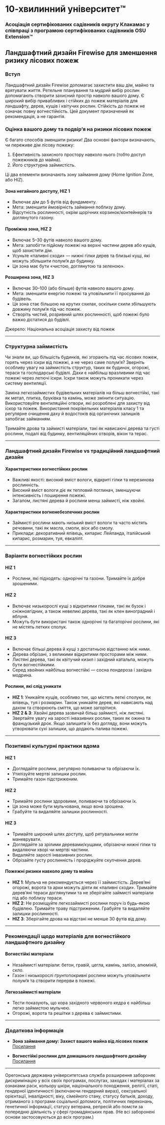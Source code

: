 # 10-хвилинний університет™

### Асоціація сертифікованих садівників округу Клакамас у співпраці з програмою сертифікованих садівників OSU Extension™

## Ландшафтний дизайн Firewise для зменшення ризику лісових пожеж

### Вступ

Ландшафтний дизайн Firewise допомагає захистити ваш дім, майно та врятувати життя. Ретельне планування та мудрий вибір рослин допомагають створити захисний простір навколо вашого дому. Є широкий вибір привабливих і стійких до пожеж матеріалів для ландшафту, дерев, кущів і квітучих рослин. Стійкість до пожеж не означає повну вогнестійкість. Цей документ призначений як рекомендація, а не гарантія.

### Оцінка вашого дому та подвір’я на ризики лісових пожеж

Є багато способів зменшити ризики! Два основні фактори визначають, чи переживе дім лісову пожежу:

1. Ефективність захисного простору навколо нього (тобто доступ пожежників до майна).
2. Його структурна займистість.

Ці два елементи визначають зону займання дому (Home Ignition Zone, або HIZ).

#### Зона негайного доступу, HIZ 1

- Включає дім до 5 футів від фундаменту.
- Мета: зменшити ймовірність займання поблизу дому.
- Відсутність рослинності, окрім щорічних корзинок/контейнерів та доглянутого газону.

#### Проміжна зона, HIZ 2

- Включає 5–30 футів навколо вашого дому.
- Мета: запобігти підйому пожежі на верхні частини дерев або кущів, щоб захистити дім.
- Усуньте «паливні сходи» — нижні гілки дерев та близькі кущі, які можуть збільшити полум’я до будинку.
- Ця зона має бути «чистою, доглянутою та зеленою».

#### Розширена зона, HIZ 3

- Включає 30–100 (або більше) футів навколо вашого дому.
- Мета: зменшити енергію пожежі та уповільнити її просування до будівель.
- Ця зона стає більшою на крутих схилах, оскільки схили збільшують довжину полум’я під час пожеж.
- Створіть чистий, розривний шлях рослинності, щоб пожежі було важко дістатися до будівлі.

Джерело: Національна асоціація захисту від пожеж

---

### Структурна займистість

Чи знали ви, що більшість будинків, які згорають під час лісових пожеж, горять через іскри від пожежі, а не через саме полум’я? Зверніть особливу увагу на займистість структур, таких як будинок, огорожі, тераси та господарські будівлі. Дахи є найбільш вразливими під час пожежі через летючі іскри. Іскри також можуть проникати через систему вентиляції.

Заміна легкозаймистих будівельних матеріалів на більш вогнестійкі, такі як метал, плитка, бруківка та камінь, може змінити ситуацію. Використовуйте вентиляційні отвори, які розроблені для захисту від іскор та пожеж. Використання покрівельних матеріалів класу 1 та регулярне очищення даху й водостоків від органічних залишків запобігає займанням.

Тримайте дрова та займисті матеріали, такі як нависаючі дерева та густі рослини, подалі від будинку, вентиляційних отворів, вікон та терас.

---

### Ландшафтний дизайн Firewise vs традиційний ландшафтний дизайн

#### Характеристики вогнестійких рослин

- Важливі якості: високий вміст вологи, відкриті гілки та нерезинова рослинність.
- Високий вміст вологи діє як тепловий поглинач, зменшуючи інтенсивність і поширення пожежі.
- Загалом, листяні дерева й рослини менш займисті, ніж хвойні.

#### Характеристики вогненебезпечних рослин

- Займисті рослини мають низький вміст вологи та часто містять речовини, такі як масла, смоли, віск або смолу.
- Приклади: декоративний ялівець, кипарис Лейланда, італійський кипарис, розмарин, туя, евкаліпт.

---

### Варіанти вогнестійких рослин

#### HIZ 1

- Рослини, які підходять: однорічні та газони. Тримайте їх добре зрошеними.

#### HIZ 2

- Включає низькорослі кущі з відкритими гілками, такі як бузок і сніжноягідник, а також невеликі дерева, такі як клен виноградний і яблуня.
- Можуть бути використані також однорічні та багаторічні рослини, які не містять летких сполук.

#### HIZ 3

- Включає більші дерева й кущі з достатньою відстанню між ними.
- Дерева обрізані, з великими відкритими просторами між ними.
- Листяні дерева, такі як квітучий кизил і західний катальпа, можуть бути вогнестійкими.
- Серед хвойних найбільш вогнестійкі — сосна пондероза і західна модрина.

#### Рослини, які слід уникати

- **HIZ 1**: Уникайте кущів, особливо тих, що містять леткі сполуки, як ялівець, туя і розмарин. Також уникайте дерев, які нависають над дахом та створюють сміття, що може загорітися.
- **HIZ 2 & 3**: Хвойні дерева зазвичай більш займисті, ніж листяні. Звертайте увагу на зарості інвазивних рослин, таких як ожина та французький дрок. Якщо залишити їх без догляду, вони можуть утворювати сухі залишки, що додають палива пожежі.

---

### Позитивні культурні практики вдома

#### HIZ 1

- Доглядайте рослини, регулярно поливаючи та обрізаючи їх.
- Утилізуйте мертві залишки рослин.
- Тримайте газон підстриженим.

#### HIZ 2

- Тримайте рослини здоровими, поливаючи та обрізаючи їх.
- Ця зона може бути мульчована, якщо вона зрошена.
- Грабуйте та видаляйте залишки рослинності.

#### HIZ 3

- Тримайте широкий шлях доступу, щоб рятувальники могли маневрувати.
- Доглядайте за зрілими деревами/кущами, обрізаючи нижні гілки та видаляючи хворі чи мертві частини.
- Видаляйте зарості інвазивних рослин.
- Обрізайте густу рослинність і проріджуйте скупчення дерев.

#### Пожежні ризики навколо дому та майна

- **HIZ 1**: Мульча не рекомендується через її займистість. Дерев’яні огорожі, ворота та арки можуть діяти як «паливні сходи». Тримайте дерев’яні тераси доглянутими та не зберігайте займисті матеріали під або поблизу тераси.
- **HIZ 2**: Не розміщуйте легкозаймисті рослини поруч із будь-якою будівлею. Тримайте траву підстриженим. Грабуйте та видаляйте залишки рослинності.
- **HIZ 3**: Зберігайте дрова на відстані не менше 30 футів від дому.

---

### Рекомендації щодо матеріалів для вогнестійкого ландшафтного дизайну

#### Вогнестійкі матеріали

- Незаймисті матеріали: бетон, гравій, цегла, камінь, залізо, алюміній, скло.
- Газон і низькорослі ґрунтопокривні рослини можуть уповільнити полум’я та створити перерви в пожежі.

#### Легкозаймисті матеріали

- Тести показують, що кора західного червоного кедра є найбільш легко займистою мульчею.
- Огорожі, ворота та решітки з дерева є займистими.

---

### Додаткова інформація

- **Зона займання дому: Захист вашого майна від лісових пожеж**  
  [Посилання](https://catalog.extension.oregonstate.edu/sites/catalog/files/project/pdf/em9247.pdf)

- **Вогнестійкі рослини для домашнього ландшафтного дизайну**  
  [Посилання](https://catalog.extension.oregonstate.edu/sites/catalog/files/project/pdf/pnw590.pdf)

---

Орегонська державна університетська служба розширення забороняє дискримінацію у всіх своїх програмах, послугах, заходах і матеріалах за ознаками раси, кольору шкіри, національного походження, релігії, статі, гендерної ідентичності (включаючи гендерний вираз), сексуальної орієнтації, інвалідності, віку, сімейного стану, статусу батьків, доходу, отриманого з програми соціальної допомоги, політичних переконань, генетичної інформації, статусу ветерана, репресій або помсти за попередню діяльність у сфері громадянських прав. (Не всі заборонені основи застосовуються до всіх програм.)